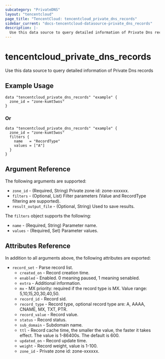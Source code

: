 ```yaml
---
subcategory: "PrivateDNS"
layout: "tencentcloud"
page_title: "TencentCloud: tencentcloud_private_dns_records"
sidebar_current: "docs-tencentcloud-datasource-private_dns_records"
description: |-
  Use this data source to query detailed information of Private Dns records
---
```


# tencentcloud_private_dns_records

Use this data source to query detailed information of Private Dns records

## Example Usage

```hcl
data "tencentcloud_private_dns_records" "example" {
  zone_id = "zone-kumt5wos"
}
```

### Or

```hcl
data "tencentcloud_private_dns_records" "example" {
  zone_id = "zone-kumt5wos"
  filters {
    name   = "RecordType"
    values = ["A"]
  }
}
```

## Argument Reference

The following arguments are supported:

* `zone_id` - (Required, String) Private zone id: zone-xxxxxx.
* `filters` - (Optional, List) Filter parameters (Value and RecordType filtering are supported).
* `result_output_file` - (Optional, String) Used to save results.

The `filters` object supports the following:

* `name` - (Required, String) Parameter name.
* `values` - (Required, Set) Parameter values.

## Attributes Reference

In addition to all arguments above, the following attributes are exported:

* `record_set` - Parse record list.
  * `created_on` - Record creation time.
  * `enabled` - Enabled. 0 meaning paused, 1 meaning senabled.
  * `extra` - Additional information.
  * `mx` - MX priority: required if the record type is MX. Value range: 5,10,15,20,30,40,50.
  * `record_id` - Record sid.
  * `record_type` - Record type, optional record type are: A, AAAA, CNAME, MX, TXT, PTR.
  * `record_value` - Record value.
  * `status` - Record status.
  * `sub_domain` - Subdomain name.
  * `ttl` - Record cache time, the smaller the value, the faster it takes effect. The value is 1-86400s. The default is 600.
  * `updated_on` - Record update time.
  * `weight` - Record weight, value is 1-100.
  * `zone_id` - Private zone id: zone-xxxxxx.


